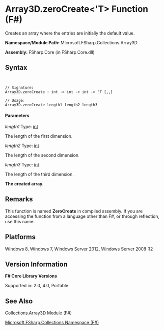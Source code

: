 # Array3D.zeroCreate<'T> Function (F#)

Creates an array where the entries are initially the default value.

**Namespace/Module Path:** Microsoft.FSharp.Collections.Array3D

**Assembly:** FSharp.Core (in FSharp.Core.dll)


## Syntax


```


// Signature:
Array3D.zeroCreate : int -> int -> int -> 'T [,,]

// Usage:
Array3D.zeroCreate length1 length2 length3

```



#### Parameters
*length1*
Type: [int](http://msdn.microsoft.com/en-us/library/025d5455-3622-4ea5-9573-3ecbd4ee1375)


The length of the first dimension.


*length2*
Type: [int](http://msdn.microsoft.com/en-us/library/025d5455-3622-4ea5-9573-3ecbd4ee1375)


The length of the second dimension.


*length3*
Type: [int](http://msdn.microsoft.com/en-us/library/025d5455-3622-4ea5-9573-3ecbd4ee1375)


The length of the third dimension.



**The created array.**
## Remarks
This function is named **ZeroCreate** in compiled assembly. If you are accessing the function from a language other than F#, or through reflection, use this name.


## Platforms
Windows 8, Windows 7, Windows Server 2012, Windows Server 2008 R2


## Version Information
**F# Core Library Versions**

Supported in: 2.0, 4.0, Portable


## See Also
[Collections.Array3D Module &#40;F&#35;&#41;](Collections.Array3D-Module-%5BFSharp%5D.md)

[Microsoft.FSharp.Collections Namespace &#40;F&#35;&#41;](Microsoft.FSharp.Collections-Namespace-%5BFSharp%5D.md)

